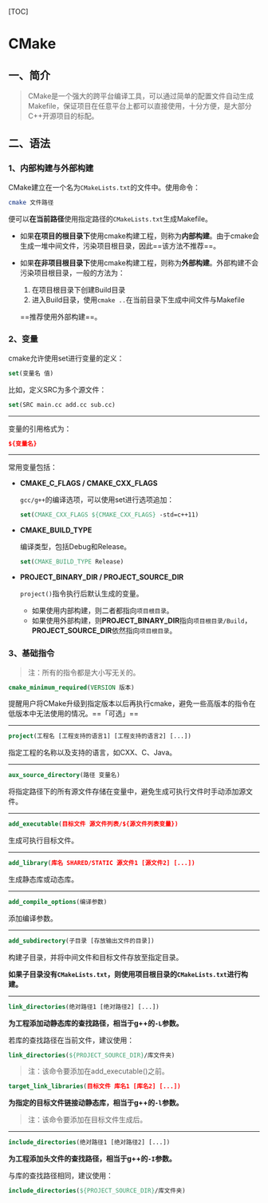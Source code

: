 [TOC]

# CMake

## 一、简介

> CMake是一个强大的跨平台编译工具，可以通过简单的配置文件自动生成Makefile，保证项目在任意平台上都可以直接使用，十分方便，是大部分C++开源项目的标配。



## 二、语法

### 1、内部构建与外部构建

CMake建立在一个名为`CMakeLists.txt`的文件中。使用命令：

```bash
cmake 文件路径
```

便可以**在当前路径**使用指定路径的`CMakeLists.txt`生成Makefile。

- 如果**在项目的根目录下**使用cmake构建工程，则称为**内部构建**。由于cmake会生成一堆中间文件，污染项目根目录，因此==该方法不推荐==。

- 如果**在非项目根目录下**使用cmake构建工程，则称为**外部构建**。外部构建不会污染项目根目录，一般的方法为：

  1. 在项目根目录下创建Build目录
  2. 进入Build目录，使用`cmake ..`在当前目录下生成中间文件与Makefile

  ==推荐使用外部构建==。



### 2、变量

cmake允许使用set进行变量的定义：

```cmake
set(变量名 值)
```

比如，定义SRC为多个源文件：

```cmake
set(SRC main.cc add.cc sub.cc)
```

---

变量的引用格式为：

```cmake
${变量名}
```

---

常用变量包括：

- **CMAKE_C_FLAGS / CMAKE_CXX_FLAGS**

  `gcc/g++`的编译选项，可以使用set进行选项追加：

  ```cmake
  set(CMAKE_CXX_FLAGS ${CMAKE_CXX_FLAGS} -std=c++11)
  ```

- **CMAKE_BUILD_TYPE**

  编译类型，包括Debug和Release。

  ```cmake
  set(CMAKE_BUILD_TYPE Release)
  ```

- **PROJECT_BINARY_DIR / PROJECT_SOURCE_DIR**

  `project()`指令执行后默认生成的变量。

  - 如果使用内部构建，则二者都指向`项目根目录`。
  - 如果使用外部构建，则**PROJECT_BINARY_DIR**指向`项目根目录/Build`，**PROJECT_SOURCE_DIR**依然指向`项目根目录`。



### 3、基础指令

> 注：所有的指令都是大小写无关的。

```cmake
cmake_minimum_required(VERSION 版本)
```

提醒用户将CMake升级到指定版本以后再执行cmake，避免一些高版本的指令在低版本中无法使用的情况。==「可选」==

---

```cmake
project(工程名 [工程支持的语言1] [工程支持的语言2] [...])
```

指定工程的名称以及支持的语言，如CXX、C、Java。

---

```cmake
aux_source_directory(路径 变量名)
```

将指定路径下的所有源文件存储在变量中，避免生成可执行文件时手动添加源文件。

---

```cmake
add_executable(目标文件 源文件列表/${源文件列表变量})
```

生成可执行目标文件。

---

```cmake
add_library(库名 SHARED/STATIC 源文件1 [源文件2] [...])
```

生成静态库或动态库。

----

```cmake
add_compile_options(编译参数)
```

添加编译参数。

---

```cmake
add_subdirectory(子目录 [存放输出文件的目录])
```

构建子目录，并将中间文件和目标文件存放至指定目录。

**如果子目录没有`CMakeLists.txt`，则使用项目根目录的`CMakeLists.txt`进行构建。**

---

```cmake
link_directories(绝对路径1 [绝对路径2] [...])
```

**为工程添加动静态库的查找路径，相当于g++的`-L`参数。**

若库的查找路径在当前文件，建议使用：

```cmake
link_directories(${PROJECT_SOURCE_DIR}/库文件夹) 
```

> 注：该命令要添加在add_executable()之前。

```cmake
target_link_libraries(目标文件 库名1 [库名2] [...])
```

**为指定的目标文件链接动静态库，相当于g++的`-l`参数。**

> 注：该命令要添加在目标文件生成后。

---

```cmake
include_directories(绝对路径1 [绝对路径2] [...])
```

**为工程添加头文件的查找路径，相当于g++的`-I`参数。**

与库的查找路径相同，建议使用：

```cmake
include_directories(${PROJECT_SOURCE_DIR}/库文件夹) 
```













